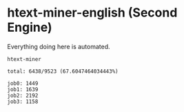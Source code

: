 # htext-miner-english (Second Engine)

Everything doing here is automated.

```
htext-miner

total: 6438/9523 (67.6047464034443%)

job0: 1449
job1: 1639
job2: 2192
job3: 1158
```